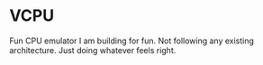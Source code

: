 # VCPU
Fun CPU emulator I am building for fun.
Not following any existing architecture. Just doing whatever feels right. 